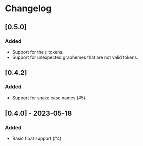 # Changelog

## [0.5.0]

### Added

- Support for the `@` tokens.
- Support for unexpected graphemes that are not valid tokens.

## [0.4.2]

### Added

- Support for snake case names (#5)

## [0.4.0] - 2023-05-18

### Added

- Basic float support (#4)
